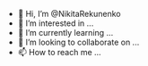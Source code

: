 - 👋 Hi, I’m @NikitaRekunenko
- 👀 I’m interested in ...
- 🌱 I’m currently learning ...
- 💞️ I’m looking to collaborate on ...
- 📫 How to reach me ...

<!---
NikitaRekunenko/NikitaRekunenko is a ✨ special ✨ repository because its `README.md` (this file) appears on your GitHub profile.
You can click the Preview link to take a look at your changes.
--->
